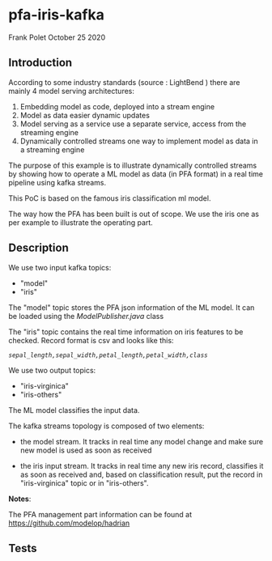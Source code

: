 # pfa-iris-kafka #

Frank Polet
October 25 2020

## Introduction ##

According to some industry standards (source : LightBend ) there are mainly 4 model serving architectures:

1. Embedding model as code, deployed into a stream engine
1. Model as data easier dynamic updates
1. Model serving as a service use a separate service, access from the streaming  engine
1. Dynamically controlled streams one way to implement model as data in a streaming engine

The purpose of this example is to illustrate dynamically controlled streams by showing how to operate a ML model as data (in PFA format) in a real time pipeline using kafka streams.

This PoC is based on the famous iris classification ml model.

The way how the PFA has been built is out of scope. We use the iris one as per example to illustrate the operating part.

## Description ##
We use two input kafka topics:

- "model"
- "iris"

The "model" topic stores the PFA json information of the ML model. It can be loaded using the *ModelPublisher.java* class

The "iris" topic contains the real time information on iris features to be checked. Record format is csv and looks like this:

*`sepal_length,sepal_width,petal_length,petal_width,class`*

We use two output topics:

- "iris-virginica"
- "iris-others"

The ML model classifies the input data.

The kafka streams topology is composed of two elements: 

- the model stream. It tracks in real time any model change and make sure new model is used as soon as received

- the iris input stream. It tracks in real time any new iris record, classifies it as soon as received and, based on classification result, put the record in "iris-virginica" topic or in "iris-others".

**Notes**: 

The PFA management part information can be found at https://github.com/modelop/hadrian



## Tests  ##

    



  